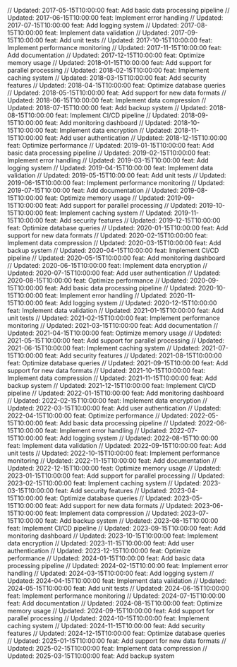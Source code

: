 // Updated: 2017-05-15T10:00:00
feat: Add basic data processing pipeline
// Updated: 2017-06-15T10:00:00
feat: Implement error handling
// Updated: 2017-07-15T10:00:00
feat: Add logging system
// Updated: 2017-08-15T10:00:00
feat: Implement data validation
// Updated: 2017-09-15T10:00:00
feat: Add unit tests
// Updated: 2017-10-15T10:00:00
feat: Implement performance monitoring
// Updated: 2017-11-15T10:00:00
feat: Add documentation
// Updated: 2017-12-15T10:00:00
feat: Optimize memory usage
// Updated: 2018-01-15T10:00:00
feat: Add support for parallel processing
// Updated: 2018-02-15T10:00:00
feat: Implement caching system
// Updated: 2018-03-15T10:00:00
feat: Add security features
// Updated: 2018-04-15T10:00:00
feat: Optimize database queries
// Updated: 2018-05-15T10:00:00
feat: Add support for new data formats
// Updated: 2018-06-15T10:00:00
feat: Implement data compression
// Updated: 2018-07-15T10:00:00
feat: Add backup system
// Updated: 2018-08-15T10:00:00
feat: Implement CI/CD pipeline
// Updated: 2018-09-15T10:00:00
feat: Add monitoring dashboard
// Updated: 2018-10-15T10:00:00
feat: Implement data encryption
// Updated: 2018-11-15T10:00:00
feat: Add user authentication
// Updated: 2018-12-15T10:00:00
feat: Optimize performance
// Updated: 2019-01-15T10:00:00
feat: Add basic data processing pipeline
// Updated: 2019-02-15T10:00:00
feat: Implement error handling
// Updated: 2019-03-15T10:00:00
feat: Add logging system
// Updated: 2019-04-15T10:00:00
feat: Implement data validation
// Updated: 2019-05-15T10:00:00
feat: Add unit tests
// Updated: 2019-06-15T10:00:00
feat: Implement performance monitoring
// Updated: 2019-07-15T10:00:00
feat: Add documentation
// Updated: 2019-08-15T10:00:00
feat: Optimize memory usage
// Updated: 2019-09-15T10:00:00
feat: Add support for parallel processing
// Updated: 2019-10-15T10:00:00
feat: Implement caching system
// Updated: 2019-11-15T10:00:00
feat: Add security features
// Updated: 2019-12-15T10:00:00
feat: Optimize database queries
// Updated: 2020-01-15T10:00:00
feat: Add support for new data formats
// Updated: 2020-02-15T10:00:00
feat: Implement data compression
// Updated: 2020-03-15T10:00:00
feat: Add backup system
// Updated: 2020-04-15T10:00:00
feat: Implement CI/CD pipeline
// Updated: 2020-05-15T10:00:00
feat: Add monitoring dashboard
// Updated: 2020-06-15T10:00:00
feat: Implement data encryption
// Updated: 2020-07-15T10:00:00
feat: Add user authentication
// Updated: 2020-08-15T10:00:00
feat: Optimize performance
// Updated: 2020-09-15T10:00:00
feat: Add basic data processing pipeline
// Updated: 2020-10-15T10:00:00
feat: Implement error handling
// Updated: 2020-11-15T10:00:00
feat: Add logging system
// Updated: 2020-12-15T10:00:00
feat: Implement data validation
// Updated: 2021-01-15T10:00:00
feat: Add unit tests
// Updated: 2021-02-15T10:00:00
feat: Implement performance monitoring
// Updated: 2021-03-15T10:00:00
feat: Add documentation
// Updated: 2021-04-15T10:00:00
feat: Optimize memory usage
// Updated: 2021-05-15T10:00:00
feat: Add support for parallel processing
// Updated: 2021-06-15T10:00:00
feat: Implement caching system
// Updated: 2021-07-15T10:00:00
feat: Add security features
// Updated: 2021-08-15T10:00:00
feat: Optimize database queries
// Updated: 2021-09-15T10:00:00
feat: Add support for new data formats
// Updated: 2021-10-15T10:00:00
feat: Implement data compression
// Updated: 2021-11-15T10:00:00
feat: Add backup system
// Updated: 2021-12-15T10:00:00
feat: Implement CI/CD pipeline
// Updated: 2022-01-15T10:00:00
feat: Add monitoring dashboard
// Updated: 2022-02-15T10:00:00
feat: Implement data encryption
// Updated: 2022-03-15T10:00:00
feat: Add user authentication
// Updated: 2022-04-15T10:00:00
feat: Optimize performance
// Updated: 2022-05-15T10:00:00
feat: Add basic data processing pipeline
// Updated: 2022-06-15T10:00:00
feat: Implement error handling
// Updated: 2022-07-15T10:00:00
feat: Add logging system
// Updated: 2022-08-15T10:00:00
feat: Implement data validation
// Updated: 2022-09-15T10:00:00
feat: Add unit tests
// Updated: 2022-10-15T10:00:00
feat: Implement performance monitoring
// Updated: 2022-11-15T10:00:00
feat: Add documentation
// Updated: 2022-12-15T10:00:00
feat: Optimize memory usage
// Updated: 2023-01-15T10:00:00
feat: Add support for parallel processing
// Updated: 2023-02-15T10:00:00
feat: Implement caching system
// Updated: 2023-03-15T10:00:00
feat: Add security features
// Updated: 2023-04-15T10:00:00
feat: Optimize database queries
// Updated: 2023-05-15T10:00:00
feat: Add support for new data formats
// Updated: 2023-06-15T10:00:00
feat: Implement data compression
// Updated: 2023-07-15T10:00:00
feat: Add backup system
// Updated: 2023-08-15T10:00:00
feat: Implement CI/CD pipeline
// Updated: 2023-09-15T10:00:00
feat: Add monitoring dashboard
// Updated: 2023-10-15T10:00:00
feat: Implement data encryption
// Updated: 2023-11-15T10:00:00
feat: Add user authentication
// Updated: 2023-12-15T10:00:00
feat: Optimize performance
// Updated: 2024-01-15T10:00:00
feat: Add basic data processing pipeline
// Updated: 2024-02-15T10:00:00
feat: Implement error handling
// Updated: 2024-03-15T10:00:00
feat: Add logging system
// Updated: 2024-04-15T10:00:00
feat: Implement data validation
// Updated: 2024-05-15T10:00:00
feat: Add unit tests
// Updated: 2024-06-15T10:00:00
feat: Implement performance monitoring
// Updated: 2024-07-15T10:00:00
feat: Add documentation
// Updated: 2024-08-15T10:00:00
feat: Optimize memory usage
// Updated: 2024-09-15T10:00:00
feat: Add support for parallel processing
// Updated: 2024-10-15T10:00:00
feat: Implement caching system
// Updated: 2024-11-15T10:00:00
feat: Add security features
// Updated: 2024-12-15T10:00:00
feat: Optimize database queries
// Updated: 2025-01-15T10:00:00
feat: Add support for new data formats
// Updated: 2025-02-15T10:00:00
feat: Implement data compression
// Updated: 2025-03-15T10:00:00
feat: Add backup system
